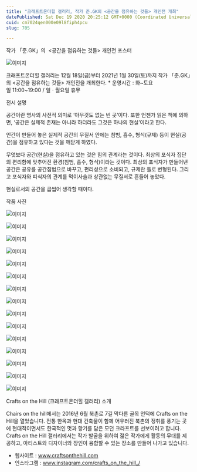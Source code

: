 ```yaml
---
title: "크래프트온더힐 갤러리, 작가 준.GK의 <공간을 점유하는 것들> 개인전 개최"
datePublished: Sat Dec 19 2020 20:25:12 GMT+0000 (Coordinated Universal Time)
cuid: cm7024qen000e09l8fiph4pcu
slug: 705

---
```



작가 「준.GK」의  <공간을 점유하는 것들> 개인전 포스터

![이미지](https://cdn.hashnode.com/res/hashnode/image/upload/v1739252638053/d4161547-040a-437f-b110-185a46a67632.jpeg)

크래프트온더힐 갤러리는 12월 18일(금)부터 2021년 1월 30일(토)까지 작가 「준.GK」의 <공간을 점유하는 것들> 개인전을 개최한다. * 운영시간 : 화~토요일 11:00~19:00 / 일ㆍ월요일 휴무

전시 설명

공간이란 명사의 사전적 의미로 ’아무것도 없는 빈 곳’이다. 또한 언젠가 읽은 책에 의하면, ‘공간은 실제적 존재는 아니라 하더라도 그것은 하나의 현실’이라고 한다.

인간이 만들어 놓은 실제적 공간의 무질서 안에는 침범, 흡수, 형식(규제) 등이 현실(공간)을 점유하고 있다는 것을 깨닫게 하였다.

무엇보다 공간(현실)을 점유하고 있는 것은 힘의 관계라는 것이다. 최상의 포식자 집단의 편리함에 맞추어진 환경(침범, 흡수, 형식)이라는 것이다. 최상의 포식자가 만들어낸 공간은 공유를 공간침범으로 바꾸고, 편리성으로 소비되고, 규제란 틀로 변형된다. 그리고 포식자와 피식자의 관계를 먹이사슬과 상관없는 무질서로 흔들어 놓았다.

현실로서의 공간을 곱씹어 생각할 때이다.

작품 사진

![이미지](https://cdn.hashnode.com/res/hashnode/image/upload/v1739252640062/476ae60f-f538-42ba-88ea-e385df1cad61.jpeg)

![이미지](https://cdn.hashnode.com/res/hashnode/image/upload/v1739252641757/c7f91342-e6a8-4efd-a879-e097e33f0acc.jpeg)

![이미지](https://cdn.hashnode.com/res/hashnode/image/upload/v1739252643413/37a6452e-47b7-47d2-8579-5968e3a65a38.jpeg)

![이미지](https://cdn.hashnode.com/res/hashnode/image/upload/v1739252645272/d36de5a7-e6a4-4ae8-ac2d-ded1bc7659a1.jpeg)

![이미지](https://cdn.hashnode.com/res/hashnode/image/upload/v1739252647204/fd526e8c-50dd-4867-a4cc-dd954dcf2c58.jpeg)

![이미지](https://cdn.hashnode.com/res/hashnode/image/upload/v1739252648762/c932200c-9852-4dc6-a42a-325193bcf6c3.jpeg)

![이미지](https://cdn.hashnode.com/res/hashnode/image/upload/v1739252650565/4a51ac5f-a2a6-4c04-8a7d-853c45c6cfb2.jpeg)

![이미지](https://cdn.hashnode.com/res/hashnode/image/upload/v1739252652612/56948ab2-0acf-4a6b-b1b9-a6c2c1e75352.jpeg)

![이미지](https://cdn.hashnode.com/res/hashnode/image/upload/v1739252654166/6735be83-1b30-4b3d-9ebc-ef6b28242730.jpeg)

![이미지](https://cdn.hashnode.com/res/hashnode/image/upload/v1739252655912/c0dba578-a3b1-4662-a4f6-3bcd18c636a2.jpeg)

![이미지](https://cdn.hashnode.com/res/hashnode/image/upload/v1739252657858/ff536c7b-0967-491f-89fd-8e2a29ae8b40.jpeg)

![이미지](https://cdn.hashnode.com/res/hashnode/image/upload/v1739252659635/b7367e01-f71e-4309-912e-545c411ceec8.jpeg)

![이미지](https://cdn.hashnode.com/res/hashnode/image/upload/v1739252661560/12809a8e-2396-48ff-a429-ef0ca11a9be9.jpeg)

![이미지](https://cdn.hashnode.com/res/hashnode/image/upload/v1739252663455/aeaa02ef-7420-4757-831c-dc7c6287a536.jpeg)

![이미지](https://cdn.hashnode.com/res/hashnode/image/upload/v1739252665153/68de8659-a19e-44d8-b10b-f83b9b92e98f.jpeg)

Crafts on the Hill (크래프트온더힐 갤러리) 소개

Chairs on the hill에서는 2016년 6월 북촌로 7길 막다른 골목 언덕에 Crafts on the Hill을 열었습니다. 전통 한옥과 현대 건축물이 함께 어우러진 북촌의 정취를 풍기는 곳에 현대적이면서도 한국적인 멋과 향기를 담은 모던 크라프트를 선보이려고 합니다. Crafts on the Hill 갤러리에서는 작가 발굴을 위하여 젊은 작가에게 활동의 무대를 제공하고, 아티스트와 디자이너와 장인이 융합할 수 있는 장소를 만들어 나가고 있습니다.

- 웹사이트 : www.craftsonthehill.com
- 인스타그램 : www.instagram.com/crafts_on_the_hill_/
